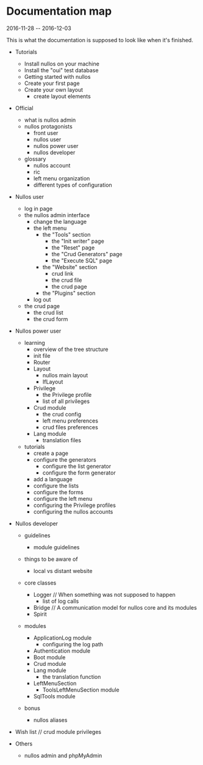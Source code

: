 Documentation map
======================
2016-11-28 -- 2016-12-03



This is what the documentation is supposed to look like when it's finished.






- Tutorials
    - Install nullos on your machine
    - Install the "oui" test database
    - Getting started with nullos
    - Create your first page
    - Create your own layout
        - create layout elements
            
- Official
    - what is nullos admin
    - nullos protagonists
        - front user
        - nullos user
        - nullos power user
        - nullos developer
    - glossary
        - nullos account
        - ric
        - left menu organization
        - different types of configuration
                           
                       
- Nullos user    
    - log in page
    - the nullos admin interface
        - change the language 
        - the left menu 
            - the "Tools" section
                - the "Init writer" page
                - the "Reset" page
                - the "Crud Generators" page
                - the "Execute SQL" page
            - the "Website" section
                - crud link
                - the crud file
                - the crud page
            - the "Plugins" section
        - log out 
    - the crud page
        - the crud list
        - the crud form
        
     
- Nullos power user
    - learning
        - overview of the tree structure
        - init file
        - Router
        - Layout
            - nullos main layout
            - IfLayout                 
        - Privilege        
            - the Privilege profile
            - list of all privileges
        - Crud module            
            - the crud config
            - left menu preferences
            - crud files preferences            
        - Lang module            
            - translation files      
    - tutorials
        - create a page
        - configure the generators
            - configure the list generator
            - configure the form generator
        - add a language
        - configure the lists
        - configure the forms
        - configure the left menu
        - configuring the Privilege profiles
        - configuring the nullos accounts
    
    
- Nullos developer
    
    - guidelines
        - module guidelines
    - things to be aware of    
        - local vs distant website
    
    - core classes
        - Logger
            // When something was not supposed to happen
            - list of log calls
        - Bridge
            // A communication model for nullos core and its modules    
        - Spirit
        
    - modules
        - ApplicationLog module
            - configuring the log path
        - Authentication module
        - Boot module
        - Crud module
        - Lang module
            - the translation function  
        - LeftMenuSection
            - ToolsLeftMenuSection module
        - SqlTools module
                            
    - bonus
        - nullos aliases
            
            
            
            
            
- Wish list
    // crud module privileges

- Others
    - nullos admin and phpMyAdmin













 